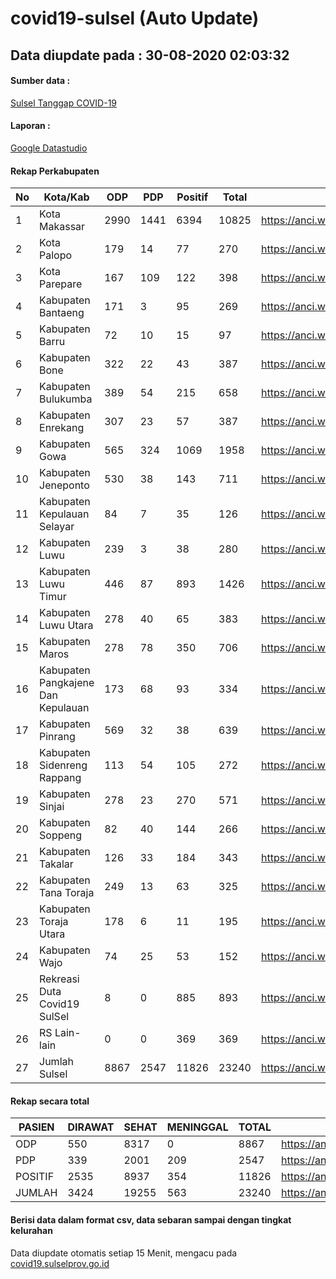 
# covid19-sulsel (Auto Update)

## Data diupdate pada : 30-08-2020 02:03:32

#### Sumber data :
[Sulsel Tanggap COVID-19](https://covid19.sulselprov.go.id)

#### Laporan :
[Google Datastudio](https://datastudio.google.com/s/jythWGc1j4w)

#### Rekap Perkabupaten 
|No|Kota/Kab|ODP|PDP|Positif|Total|Link|
| --- | --- | --- | --- | --- | --- | --- |
|1|Kota Makassar|2990|1441|6394|10825|https://anci.web.id/cor/kota_makassar|
|2|Kota Palopo|179|14|77|270|https://anci.web.id/cor/kota_palopo|
|3|Kota Parepare|167|109|122|398|https://anci.web.id/cor/kota_parepare|
|4|Kabupaten Bantaeng|171|3|95|269|https://anci.web.id/cor/kabupaten_bantaeng|
|5|Kabupaten Barru|72|10|15|97|https://anci.web.id/cor/kabupaten_barru|
|6|Kabupaten Bone|322|22|43|387|https://anci.web.id/cor/kabupaten_bone|
|7|Kabupaten Bulukumba|389|54|215|658|https://anci.web.id/cor/kabupaten_bulukumba|
|8|Kabupaten Enrekang|307|23|57|387|https://anci.web.id/cor/kabupaten_enrekang|
|9|Kabupaten Gowa|565|324|1069|1958|https://anci.web.id/cor/kabupaten_gowa|
|10|Kabupaten Jeneponto|530|38|143|711|https://anci.web.id/cor/kabupaten_jeneponto|
|11|Kabupaten Kepulauan Selayar|84|7|35|126|https://anci.web.id/cor/kabupaten_kepulauan_selayar|
|12|Kabupaten Luwu|239|3|38|280|https://anci.web.id/cor/kabupaten_luwu|
|13|Kabupaten Luwu Timur|446|87|893|1426|https://anci.web.id/cor/kabupaten_luwu_timur|
|14|Kabupaten Luwu Utara|278|40|65|383|https://anci.web.id/cor/kabupaten_luwu_utara|
|15|Kabupaten Maros|278|78|350|706|https://anci.web.id/cor/kabupaten_maros|
|16|Kabupaten Pangkajene Dan Kepulauan|173|68|93|334|https://anci.web.id/cor/kabupaten_pangkajene_dan_kepulauan|
|17|Kabupaten Pinrang|569|32|38|639|https://anci.web.id/cor/kabupaten_pinrang|
|18|Kabupaten Sidenreng Rappang|113|54|105|272|https://anci.web.id/cor/kabupaten_sidenreng_rappang|
|19|Kabupaten Sinjai|278|23|270|571|https://anci.web.id/cor/kabupaten_sinjai|
|20|Kabupaten Soppeng|82|40|144|266|https://anci.web.id/cor/kabupaten_soppeng|
|21|Kabupaten Takalar|126|33|184|343|https://anci.web.id/cor/kabupaten_takalar|
|22|Kabupaten Tana Toraja|249|13|63|325|https://anci.web.id/cor/kabupaten_tana_toraja|
|23|Kabupaten Toraja Utara|178|6|11|195|https://anci.web.id/cor/kabupaten_toraja_utara|
|24|Kabupaten Wajo|74|25|53|152|https://anci.web.id/cor/kabupaten_wajo|
|25|Rekreasi Duta Covid19 SulSel|8|0|885|893|https://anci.web.id/cor/rekreasi_duta_covid19_sulsel|
|26|RS Lain-lain|0|0|369|369|https://anci.web.id/cor/rs_lain-lain|
|27|Jumlah Sulsel|8867|2547|11826|23240|https://anci.web.id/cor/jumlah_sulsel|

#### Rekap secara total

| PASIEN | DIRAWAT | SEHAT | MENINGGAL | TOTAL | LINK |
| ---- | -------- | ---- | ---- |  ---- | ---- |
| ODP | 550 | 8317 | 0 | 8867 | https://anci.web.id/cor/odp_detail.html |
| PDP | 339 | 2001 | 209 | 2547 | https://anci.web.id/cor/pdp_detail.html |
| POSITIF | 2535 | 8937 | 354 | 11826 | https://anci.web.id/cor/positif_detail.html |
| JUMLAH | 3424 | 19255 | 563 | 23240 | https://anci.web.id/cor/jumlah_sulsel/ |

 
#### Berisi data dalam format csv, data sebaran sampai dengan tingkat kelurahan

Data diupdate otomatis setiap 15 Menit, mengacu pada [covid19.sulselprov.go.id](https://covid19.sulselprov.go.id)

